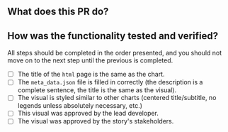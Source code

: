 <!--- Please write your PR name in the present imperative tense. Examples of that tense are: "Fix issue in the dispatcher where…", "Improve our handling of…", etc." -->
<!-- For more information on Pull Requests, you can reference here: https://success.vanillaforums.com/kb/articles/228-using-pull-requests-to-contribute -->
## What does this PR do?


## How was the functionality tested and verified?
All steps should be completed in the order presented, and you should not move on to the next step until the previous is completed.
- [ ] The title of the `html` page is the same as the chart.
- [ ] The `meta_data.json` file is filled in correctly (the description is a complete sentence, the title is the same as the visual).
- [ ] The visual is styled similar to other charts (centered title/subtitle, no legends unless absolutely necessary, etc.)
- [ ] This visual was approved by the lead developer.
- [ ] The visual was approved by the story's stakeholders.

<!-- Replace this comment with a screenshot of your visual. -->

